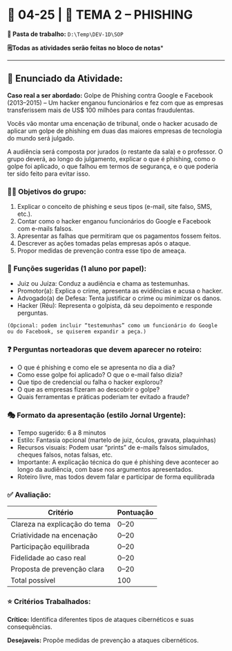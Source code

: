 # 📘 04-25 | 🎯 TEMA 2 – PHISHING

**📁 Pasta de trabalho:** `D:\Temp\DEV-1D\SOP`

**🗒️Todas as atividades serão feitas no bloco de notas***

---

## 📄 Enunciado da Atividade:
**Caso real a ser abordado:** Golpe de Phishing contra Google e Facebook (2013–2015) – Um hacker enganou funcionários e fez com que as empresas transferissem mais de US$ 100 milhões para contas fraudulentas.

Vocês vão montar uma encenação de tribunal, onde o hacker acusado de aplicar um golpe de phishing em duas das maiores empresas de tecnologia do mundo será julgado.

A audiência será composta por jurados (o restante da sala) e o professor. O grupo deverá, ao longo do julgamento, explicar o que é phishing, como o golpe foi aplicado, o que falhou em termos de segurança, e o que poderia ter sido feito para evitar isso.

### 🧑‍⚖️ Objetivos do grupo:
1. Explicar o conceito de phishing e seus tipos (e-mail, site falso, SMS, etc.).
2. Contar como o hacker enganou funcionários do Google e Facebook com e-mails falsos.
3. Apresentar as falhas que permitiram que os pagamentos fossem feitos.
4. Descrever as ações tomadas pelas empresas após o ataque.
5. Propor medidas de prevenção contra esse tipo de ameaça.

### 🧩 Funções sugeridas (1 aluno por papel):
- Juiz ou Juíza: Conduz a audiência e chama as testemunhas.
- Promotor(a): Explica o crime, apresenta as evidências e acusa o hacker.
- Advogado(a) de Defesa: Tenta justificar o crime ou minimizar os danos.
- Hacker (Réu): Representa o golpista, dá seu depoimento e responde perguntas.

`(Opcional: podem incluir “testemunhas” como um funcionário do Google ou do Facebook, se quiserem expandir a peça.)`

### ❓ Perguntas norteadoras que devem aparecer no roteiro:
- O que é phishing e como ele se apresenta no dia a dia?
- Como esse golpe foi aplicado? O que o e-mail falso dizia?
- Que tipo de credencial ou falha o hacker explorou?
- O que as empresas fizeram ao descobrir o golpe?
- Quais ferramentas e práticas poderiam ter evitado a fraude?

### 🎭 Formato da apresentação (estilo Jornal Urgente):
- Tempo sugerido: 6 a 8 minutos
- Estilo: Fantasia opcional (martelo de juiz, óculos, gravata, plaquinhas)
- Recursos visuais: Podem usar “prints” de e-mails falsos simulados, cheques falsos, notas falsas, etc.
- Importante: A explicação técnica do que é phishing deve acontecer ao longo da audiência, com base nos argumentos apresentados.
- Roteiro livre, mas todos devem falar e participar de forma equilibrada

### ✅ Avaliação:

Critério | Pontuação
--|--
Clareza na explicação do tema |	0–20
Criatividade na encenação |	0–20
Participação equilibrada |	0–20
Fidelidade ao caso real |	0–20
Proposta de prevenção clara |	0–20
Total possível |	100

### ⭐ Critérios Trabalhados:

**Crítico:** Identifica diferentes tipos de ataques cibernéticos e suas consequências.

**Desejaveis:** Propõe medidas de prevenção a ataques cibernéticos.